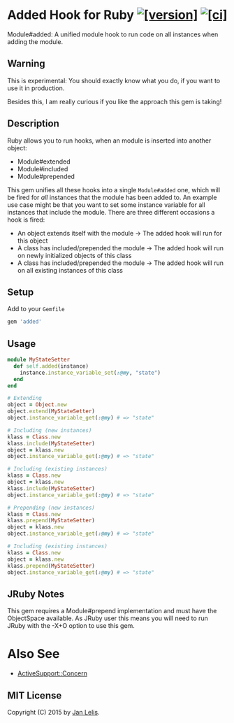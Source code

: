 # Added Hook for Ruby [![[version]](https://badge.fury.io/rb/added.svg)](https://badge.fury.io/rb/added)  [![[ci]](https://github.com/janlelis/added/workflows/Test/badge.svg)](https://github.com/janlelis/added/actions?query=workflow%3ATest)

Module#added: A unified module hook to run code on all instances when adding the module.


## Warning

This is experimental: You should exactly know what you do, if you want to use it in production.

Besides this, I am really curious if you like the approach this gem is taking!


## Description

Ruby allows you to run hooks, when an module is inserted into another object:

* Module#extended
* Module#included
* Module#prepended

This gem unifies all these hooks into a single `Module#added` one, which will be fired for *all* instances that the module has been added to. An example use case might be that you want to set some instance variable for all instances that include the module. There are three different occasions a hook is fired:

* An object extends itself with the module -> The added hook will run for this object
* A class has included/prepended the module -> The added hook will run on newly initialized objects of this class
* A class has included/prepended the module -> The added hook will run on all existing instances of this class


## Setup

Add to your `Gemfile`

```ruby
gem 'added'
```


## Usage

```ruby
module MyStateSetter
  def self.added(instance)
    instance.instance_variable_set(:@my, "state")
  end
end

# Extending
object = Object.new
object.extend(MyStateSetter)
object.instance_variable_get(:@my) # => "state"

# Including (new instances)
klass = Class.new
klass.include(MyStateSetter)
object = klass.new
object.instance_variable_get(:@my) # => "state"

# Including (existing instances)
klass = Class.new
object = klass.new
klass.include(MyStateSetter)
object.instance_variable_get(:@my) # => "state"

# Prepending (new instances)
klass = Class.new
klass.prepend(MyStateSetter)
object = klass.new
object.instance_variable_get(:@my) # => "state"

# Including (existing instances)
klass = Class.new
object = klass.new
klass.prepend(MyStateSetter)
object.instance_variable_get(:@my) # => "state"

```


## JRuby Notes

This gem requires a Module#prepend implementation and must have the ObjectSpace available. As JRuby user this means you will need to run JRuby with the -X+O option to use this gem.


# Also See

* [ActiveSupport::Concern](https://github.com/rails/rails/blob/master/activesupport/lib/active_support/concern.rb)


## MIT License

Copyright (C) 2015 by [Jan Lelis](https://janlelis.com).
